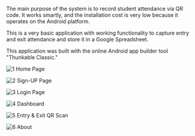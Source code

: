 The main purpose of the system is to record student attendance via QR code. It works smartly, and the installation cost is very low because it operates on the Android platform.

This is a very basic application with working functionality to capture entry and exit attendance and store it in a Google Spreadsheet.

This application was built with the online Android app builder tool "Thunkable Classic."


![1](https://user-images.githubusercontent.com/65550041/209721655-a78a39d6-6e53-4fa0-8a2c-3d4383cf44a0.jpg)
Home Page

![2](https://user-images.githubusercontent.com/65550041/209721667-1359a30b-fbe0-42b4-ade0-7a87b31092bd.jpg)
Sign-UP Page

![3](https://user-images.githubusercontent.com/65550041/209721688-8b0a5331-1511-4170-8dcb-04413bc73783.jpg)
Login Page

![4](https://user-images.githubusercontent.com/65550041/209721709-5e1bc664-0efb-4ab8-aa9b-b0955ae6e440.jpg)
Dashboard

![5](https://user-images.githubusercontent.com/65550041/209721723-bfdc5269-8e5e-4338-9316-c30abeedc6ac.jpg)
Entry & Exit QR Scan

![6](https://user-images.githubusercontent.com/65550041/209721782-313b4bdf-f796-44ec-9221-0ee5be1bc463.jpg)
About 

